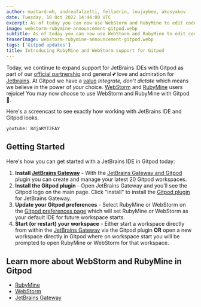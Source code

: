 ```yaml
---
author: mustard-mh, andreafalzetti, felladrin, loujaybee, akosyakov
date: Tuesday, 18 Oct 2022 14:44:00 UTC
excerpt: As of today you can now use WebStorm and RubyMine to edit code in Gitpod! Get started by updating your user preferences to WebStorm or RubyMine and starting a new Gitpod workspace!
image: webstorm-rubymine-announcement-gitpod.webp
subtitle: As of today you can now use WebStorm and RubyMine to edit code in Gitpod! Get started by updating your user preferences to WebStorm or RubyMine and starting a new Gitpod workspace!
teaserImage: webstorm-rubymine-announcement-gitpod.webp
tags: ['Gitpod updates']
title: Introducing RubyMine and WebStorm support for Gitpod
---
```


Today, we continue to expand support for JetBrains IDEs with Gitpod as part of our [official partnership](https://www.gitpod.io/blog/gitpod-jetbrains) and general 💕 love and admiration for [Jetbrains](https://www.jetbrains.com/). At Gitpod we have a [value](https://www.gitpod.io/blog/gitpod-core-values) _Integrate, don't dictate_ which means we believe in the power of _your_ choice. [WebStorm](https://www.jetbrains.com/webstorm/) and [RubyMine](https://www.jetbrains.com/ruby/) users rejoice! You may now choose to use WebStorm and RubyMine with Gitpod 🎉.

Here's a screencast to see exactly how working with JetBrains IDE and Gitpod looks.

`youtube: 8djaRYT2FAY`

## Getting Started

Here's how you can get started with a JetBrains IDE in Gitpod today:

1. **Install [JetBrains Gateway](https://www.jetbrains.com/help/idea/remote-development-a.html#gateway)** - With the [JetBrains Gateway and Gitpod](/docs/integrations/jetbrains-gateway) plugin you can create and manage your latest 20 Gitpod workspaces.
2. **Install the Gitpod plugin** - Open JetBrains Gateway and you'll see the Gitpod logo on the main page. Click "install" to install the [Gitpod plugin](https://plugins.jetbrains.com/plugin/18438-gitpod-gateway) for JetBrains Gateway.
3. **Update your Gitpod preferences** - Select RubyMine or WebStorm on the [Gitpod preferences page](https://gitpod.io/preferences) which will set RubyMine or WebStorm as your default IDE for future workspace starts.
4. **Start (or restart) your workspace** - Either start a workspace directly from within the [JetBrains Gateway](/docs/integrations/jetbrains-gateway) via the Gitpod plugin **OR** open a new workspace directly in Gitpod where on workspace start you will be prompted to open RubyMine or WebStorm for that workspace.

## Learn more about WebStorm and RubyMine in Gitpod

-   [RubyMine](/docs/references/ides-and-editors/rubymine)
-   [WebStorm](/docs/references/ides-and-editors/webstorm)
-   [JetBrains Gateway](/docs/integrations/jetbrains-gateway)

